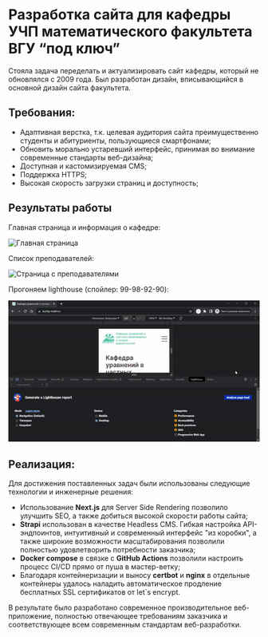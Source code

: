 # Разработка сайта для кафедры УЧП математического факультета ВГУ “под ключ”

Стояла задача переделать и актуализировать сайт кафедры, который не обновлялся с 2009 года. Был разработан дизайн, вписывающийся в основной дизайн сайта факультета.

## Требования:
- Адаптивная верстка, т.к. целевая аудитория сайта преимущественно студенты и абитуриенты, пользующиеся смартфонами;
- Обновить морально устаревший интерфейс, принимая во внимание современные стандарты веб-дизайна;
- Доступная и кастомизируемая CMS;
- Поддержка HTTPS;
- Высокая скорость загрузки страниц и доступность;

## Результаты работы
Главная страница и информация о кафедре:

![Главная страница](/public/assets/main-page.gif)

Список преподавателей:

![Страница с преподавателями](/public/assets/teachers-page.gif)

Прогоняем lighthouse (спойлер: 99-98-92-90):

![Тест скорости загрузки страницы](/public/assets/speed-test.gif)

## Реализация:

Для достижения поставленных задач были использованы следующие технологии и инженерные решения:

- Использование **Next.js** для Server Side Rendering позволило улучшить SEO, а также добиться высокой скорости работы сайта;
- **Strapi** использован в качестве Headless CMS. Гибкая настройка API-эндпоинтов, интуитивный и современный интерфейс "из коробки", а также широкие возможности масштабирования позволили полностью удовлетворить потребности заказчика;
- **Docker compose** в связке с **GitHub Actions** позволили настроить процесс CI/CD прямо от пуша в мастер-ветку;
- Благодаря контейнеризации и выносу **certbot** и **nginx** в отдельные контейнеры удалось наладить автоматическое продление бесплатных SSL сертификатов от let`s encrypt.

В результате было разработано современное производительное веб-приложение, полностью отвечающее требованиям заказчика и соответствующее всем современным стандартам веб-разработки.
